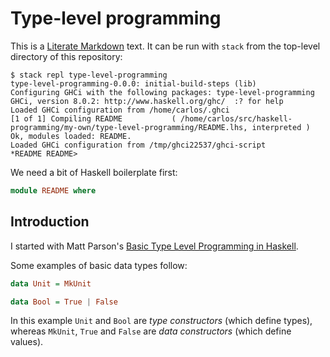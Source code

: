 # Type-level programming

This is a [Literate Markdown][] text. It can be run with `stack` from
the top-level directory of this repository:

```
$ stack repl type-level-programming
type-level-programming-0.0.0: initial-build-steps (lib)
Configuring GHCi with the following packages: type-level-programming
GHCi, version 8.0.2: http://www.haskell.org/ghc/  :? for help
Loaded GHCi configuration from /home/carlos/.ghci
[1 of 1] Compiling README           ( /home/carlos/src/haskell-programming/my-own/type-level-programming/README.lhs, interpreted )
Ok, modules loaded: README.
Loaded GHCi configuration from /tmp/ghci22537/ghci-script
*README README>
```

We need a bit of Haskell boilerplate first:

```haskell
module README where
```

## Introduction

I started with Matt Parson's [Basic Type Level Programming in Haskell][].

Some examples of basic data types follow:

```haskell
data Unit = MkUnit

data Bool = True | False
```

In this example `Unit` and `Bool` are _type constructors_ (which
define types), whereas `MkUnit`, `True` and `False` are _data
constructors_ (which define values).

[Basic Type Level Programming in Haskell]: http://www.parsonsmatt.org/2017/04/26/basic_type_level_programming_in_haskell.html
[Literate Markdown]: https://github.com/sol/markdown-unlit
